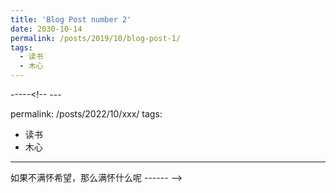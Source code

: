 ```yaml
---
title: 'Blog Post number 2'
date: 2030-10-14
permalink: /posts/2019/10/blog-post-1/
tags:
  - 读书
  - 木心
---
```


-----<!-- ---

permalink: /posts/2022/10/xxx/
tags:
  - 读书
  - 木心
---

如果不满怀希望，那么满怀什么呢
------ -->